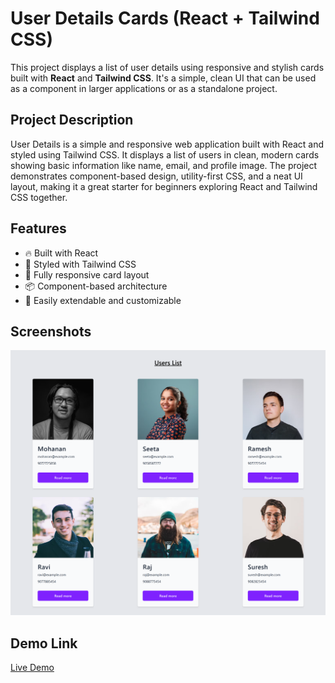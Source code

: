 # User Details Cards (React + Tailwind CSS)

This project displays a list of user details using responsive and stylish cards built with **React** and **Tailwind CSS**. It's a simple, clean UI that can be used as a component in larger applications or as a standalone project.

## Project Description

User Details is a simple and responsive web application built with React and styled using Tailwind CSS. It displays a list of users in clean, modern cards showing basic information like name, email, and profile image. The project demonstrates component-based design, utility-first CSS, and a neat UI layout, making it a great starter for beginners exploring React and Tailwind CSS together.

## Features

- 🔥 Built with React
- 🎨 Styled with Tailwind CSS
- 📱 Fully responsive card layout
- 📦 Component-based architecture
- 🔄 Easily extendable and customizable

## Screenshots

![alt text](userdetails.png)

## Demo Link

[Live Demo]()
